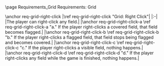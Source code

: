 \page Requirements_Grid Requirements: Grid

\anchor req-grid-right-click
|\ref req-grid-right-click "Grid: Right Click"|
|:-|
|The player can right-click any field.|
|\anchor req-grid-right-click-a \ref req-grid-right-click-a "a." If the player right-clicks a covered field, that field becomes flagged.|
|\anchor req-grid-right-click-b \ref req-grid-right-click-b "b." If the player right-clicks a flagged field, that field stops being flagged and becomes covered.|
|\anchor req-grid-right-click-c \ref req-grid-right-click-c "c." If the player right-clicks a visible field, nothing happens.|
|\anchor req-grid-right-click-d \ref req-grid-right-click-d "d." If the player right-clicks any field while the game is finished, nothing happens.|
